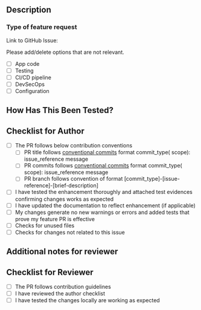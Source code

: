 ## Description

<!-- 
Please include a summary of the changes made to the documentation. Explain the motivation for the change and the impact on the users or developers who rely on this documentation. 
Please specify if this PR has dependency on any other changes.
-->

### Type of feature request

Link to GitHub Issue:

Please add/delete options that are not relevant.

- [ ] App code
- [ ] Testing
- [ ] CI/CD pipeline
- [ ] DevSecOps
- [ ] Configuration

## How Has This Been Tested?

<!--
Please describe the tests that you ran to verify your changes.

- Test case 1 (please describe)
- Test case 2 (please describe)

Please attach relevant evidences supporting the test execution.
-->

## Checklist for Author

- [ ] The PR follows below contribution conventions
  - [ ] PR title follows [conventional commits](https://docs.cocogitto.io/guide/commit.html) format commit_type(
      scope): issue_reference message
  - [ ] PR commits follows [conventional commits](https://docs.cocogitto.io/guide/commit.html) format commit_type(
      scope): issue_reference message
  - [ ] PR branch follows convention of format [commit_type]-[issue-reference]-[brief-description]
- [ ] I have tested the enhancement thoroughly and attached test evidences confirming changes works as expected
- [ ] I have updated the documentation to reflect enhancement (if applicable)
- [ ] My changes generate no new warnings or errors and added tests that prove my feature PR is effective
- [ ] Checks for unused files
- [ ] Checks for changes not related to this issue

## Additional notes for reviewer

<!-- Add any information that can be useful to the reviewer -->

## Checklist for Reviewer

- [ ] The PR follows contribution guidelines
- [ ] I have reviewed the author checklist
- [ ] I have tested the changes locally are working as expected
